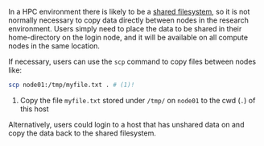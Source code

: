 In a HPC environment there is likely to be a [shared filesystem](storage-types.md#shared-storage), so it is not normally necessary to copy data directly between nodes in the research environment. Users simply need to place the data to be shared in their home-directory on the login node, and it will be available on all compute nodes in the same location.

If necessary, users can use the `scp` command to copy files between nodes like:

```bash
scp node01:/tmp/myfile.txt . # (1)!
```

1. Copy the file `myfile.txt` stored under `/tmp/` on `node01` to the cwd (`.`) of this host

Alternatively, users could login to a host that has unshared data on and copy the data back to the shared filesystem.
